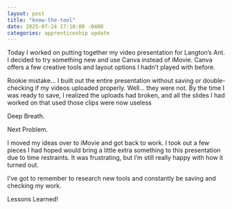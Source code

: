 ```yaml
---
layout: post
title: "know-the-tool"
date: 2025-07-24 17:10:00 -0400
categories: apprenticeship update
---
```


Today I worked on putting together my video presentation for Langton’s Ant. I
decided to try something new and use Canva instead of iMovie. Canva offers a
few creative tools and layout options I hadn’t played with before.

Rookie mistake... I built out the entire presentation without saving or
double-checking if my videos uploaded properly. Well… they were not. By the
time I was ready to save, I realized the uploads had broken, and all the slides
I had worked on that used those clips were now useless

Deep Breath.

Next Problem.

I moved my ideas over to iMovie and got back to work. I took out a few pieces
I had hoped would bring a little extra something to this presentation due
to time restraints. It was frustrating, but I’m still really happy with how it
turned out.

I've got to remember to research new tools and constantly be saving and checking
my work.

Lessons Learned!